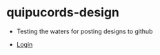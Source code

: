 # quipucords-design

- Testing the waters for posting designs to github

 - [Login](web-console/workflow/login.md)
